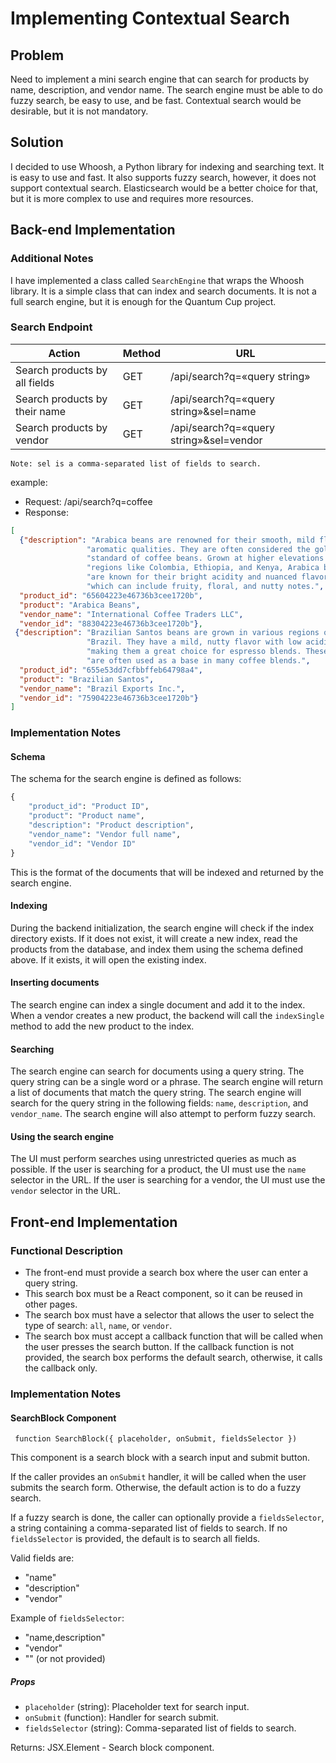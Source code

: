 # Implementing Contextual Search
## Problem
Need to implement a mini search engine that can search for products by name,
description, and vendor name. The search engine must be able to do fuzzy search,
be easy to use, and be fast. Contextual search would be desirable, but it is not
mandatory.

## Solution
I decided to use Whoosh, a Python library for indexing and searching text. It
is easy to use and fast. It also supports fuzzy search, however, it does not
support contextual search. Elasticsearch would be a better choice for that, but
it is more complex to use and requires more resources.

## Back-end Implementation
### Additional Notes
I have implemented a class called `SearchEngine` that wraps the Whoosh library.
It is a simple class that can index and search documents. It is not a full
search engine, but it is enough for the Quantum Cup project.

### Search Endpoint
| Action                          | Method | URL                                     |
| --------------------------------| ------ | --------------------------------------- |
| Search products by all fields   | GET    | /api/search?q=«query string»            |
| Search products by their name   | GET    | /api/search?q=«query string»&sel=name   |
| Search products by vendor       | GET    | /api/search?q=«query string»&sel=vendor |

`Note: sel is a comma-separated list of fields to search.`

example:
* Request: /api/search?q=coffee
* Response:
```json
[
  {"description": "Arabica beans are renowned for their smooth, mild flavor and "
                 "aromatic qualities. They are often considered the gold "
                 "standard of coffee beans. Grown at higher elevations in "
                 "regions like Colombia, Ethiopia, and Kenya, Arabica beans "
                 "are known for their bright acidity and nuanced flavors, "
                 "which can include fruity, floral, and nutty notes.",
  "product_id": "65604223e46736b3cee1720b",
  "product": "Arabica Beans",
  "vendor_name": "International Coffee Traders LLC",
  "vendor_id": "88304223e46736b3cee1720b"},
 {"description": "Brazilian Santos beans are grown in various regions of "
                 "Brazil. They have a mild, nutty flavor with low acidity, "
                 "making them a great choice for espresso blends. These beans "
                 "are often used as a base in many coffee blends.",
  "product_id": "655e53dd7cfbbffeb64798a4",
  "product": "Brazilian Santos",
  "vendor_name": "Brazil Exports Inc.",
  "vendor_id": "75904223e46736b3cee1720b"}
]
```

### Implementation Notes

#### Schema
The schema for the search engine is defined as follows:

```python
{
    "product_id": "Product ID",
    "product": "Product name",
    "description": "Product description",
    "vendor_name": "Vendor full name",
    "vendor_id": "Vendor ID"
}
```

This is the format of the documents that will be indexed and returned by the
search engine.

#### Indexing
During the backend initialization, the search engine will check if the index
directory exists. If it does not exist, it will create a new index, read the
products from the database, and index them using the schema defined above.
If it exists, it will open the existing index.

#### Inserting documents
The search engine can index a single document and add it to the index. When a
vendor creates a new product, the backend will call the `indexSingle` method
to add the new product to the index.

#### Searching
The search engine can search for documents using a query string. The query
string can be a single word or a phrase. The search engine will return a list
of documents that match the query string. The search engine will search for
the query string in the following fields: `name`, `description`, and
`vendor_name`. The search engine will also attempt to perform fuzzy search.

#### Using the search engine
The UI must perform searches using unrestricted queries as much as possible. If
the user is searching for a product, the UI must use the `name` selector in the
URL. If the user is searching for a vendor, the UI must use the `vendor` selector
in the URL.

## Front-end Implementation
### Functional Description
* The front-end must provide a search box where the user can enter a query string.
* This search box must be a React component, so it can be reused in other pages.
* The search box must have a selector that allows the user to select the type of
  search: `all`, `name`, or `vendor`.
* The search box must accept a callback function that will be called when the
  user presses the search button. If the callback function is not provided, the
  search box performs the default search, otherwise, it calls the callback only.

### Implementation Notes
#### SearchBlock Component
` function SearchBlock({ placeholder, onSubmit, fieldsSelector })`

This component is a search block with a search input and submit button.

If the caller provides an `onSubmit` handler, it will be called when the user
submits the search form. Otherwise, the default action is to do a fuzzy search.

If a fuzzy search is done, the caller can optionally provide a `fieldsSelector`,
a string containing a comma-separated list of fields to search. If no
`fieldsSelector` is provided, the default is to search all fields.

Valid fields are:
- "name"
- "description"
- "vendor"

Example of `fieldsSelector`:
- "name,description"
- "vendor"
- "" (or not provided)

##### Props

- `placeholder` (string): Placeholder text for search input.
- `onSubmit` (function): Handler for search submit.
- `fieldsSelector` (string): Comma-separated list of fields to search.

Returns: JSX.Element - Search block component.
